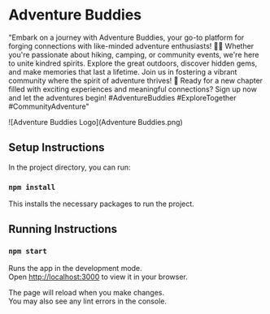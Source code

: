 # Adventure Buddies
"Embark on a journey with Adventure Buddies, your go-to platform for forging connections with like-minded adventure enthusiasts! 🌲👫 Whether you're passionate about hiking, camping, or community events, we're here to unite kindred spirits. Explore the great outdoors, discover hidden gems, and make memories that last a lifetime. Join us in fostering a vibrant community where the spirit of adventure thrives! 🚀 Ready for a new chapter filled with exciting experiences and meaningful connections? Sign up now and let the adventures begin! #AdventureBuddies #ExploreTogether #CommunityAdventure"

![Adventure Buddies Logo](Adventure Buddies.png)

## Setup Instructions

In the project directory, you can run:

### `npm install`

This installs the necessary packages to run the project.

## Running Instructions

### `npm start`

Runs the app in the development mode.\
Open [http://localhost:3000](http://localhost:3000) to view it in your browser.

The page will reload when you make changes.\
You may also see any lint errors in the console.


